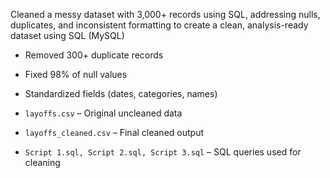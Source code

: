 Cleaned a messy dataset with 3,000+ records using SQL, addressing nulls, duplicates, and inconsistent formatting to create a clean, analysis-ready dataset using SQL (MySQL)
- Removed 300+ duplicate records
- Fixed 98% of null values
- Standardized fields (dates, categories, names)

- `layoffs.csv` – Original uncleaned data  
- `layoffs_cleaned.csv` – Final cleaned output  
- `Script 1.sql, Script 2.sql, Script 3.sql` – SQL queries used for cleaning  


